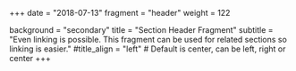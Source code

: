 +++
date = "2018-07-13"
fragment = "header"
weight = 122

background = "secondary"
title = "Section Header Fragment"
subtitle = "Even linking is possible. This fragment can be used for related sections so linking is easier."
#title_align = "left" # Default is center, can be left, right or center
+++

